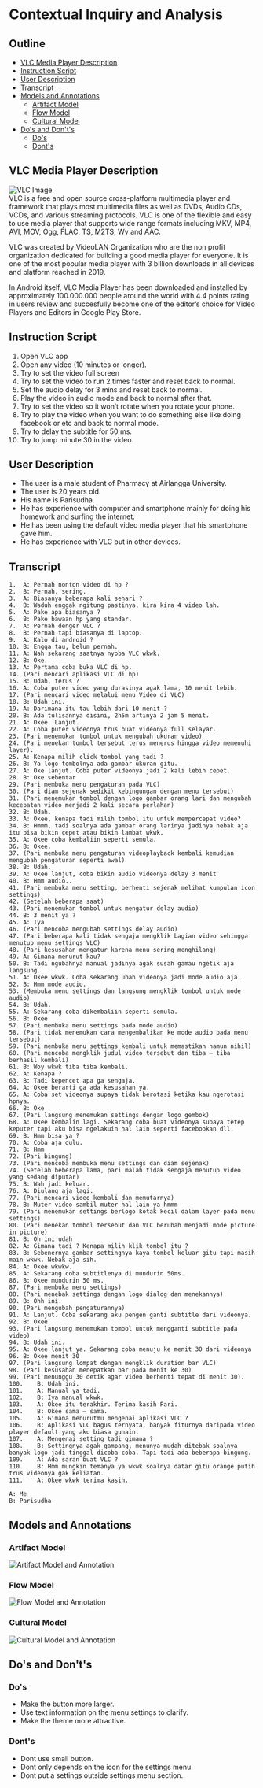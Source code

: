 # Contextual Inquiry and Analysis

## Outline
- [VLC Media Player Description](#VLC-Media-Player-Description)  
- [Instruction Script](#Instruction-Script)  
- [User Description](#User-Description)  
- [Transcript](#Transcript)  
- [Models and Annotations](#Models-and-Annotations)
  - [Artifact Model](#Artifact-Model)
  - [Flow Model](#Flow-Model)  
  - [Cultural Model](#Cultural-Model)  
- [Do's and Don't's](#dos-and-donts)
  - [Do's](#Dos)  
  - [Dont's](#Donts)   

## VLC Media Player Description
![VLC Image](src/vlc.jpg)    
VLC is a free and open source cross-platform multimedia player and framework that plays most multimedia files as well as DVDs, Audio CDs, VCDs, and various streaming protocols. VLC is one of the flexible and easy to use media player that supports wide range formats including MKV, MP4, AVI, MOV, Ogg, FLAC, TS, M2TS, Wv and AAC. 

VLC was created by VideoLAN Organization who are the non profit organization dedicated for building a good media player for everyone. It is one of the most popular media player with 3 billion downloads in all devices and platform reached in 2019. 

In Android itself, VLC Media Player has been downloaded and installed by approximately 100.000.000 people around the world with 4.4 points rating in users review and succesfully become one of the editor’s choice for Video Players and Editors in Google Play Store.

## Instruction Script
1.	Open VLC app
2.	Open any video (10 minutes or longer).
3.	Try to set the video full screen
4.	Try to set the video to run 2 times faster and reset back to normal.
5.	Set the audio delay for 3 mins and reset back to normal.
6.	Play the video in audio mode and back to normal after that.
7.	Try to set the video so it won’t rotate when you rotate your phone.
8.	Try to play the video when you want to do something else like doing facebook or etc and back to normal mode.
9.	Try to delay the subtitle for 50 ms.
10.	Try to jump minute 30 in the video.

## User Description
- The user is a male student of Pharmacy at Airlangga University.
- The user is 20 years old.
- His name is Parisudha.
- He has experience with computer and smartphone mainly for doing his homework and surfing the internet.
- He has been using the default video media player that his smartphone gave him.
- He has experience with VLC but in other devices.

## Transcript
```
1.	A: Pernah nonton video di hp ?
2.	B: Pernah, sering.
3.	A: Biasanya beberapa kali sehari ?
4.	B: Waduh enggak ngitung pastinya, kira kira 4 video lah.
5.	A: Pake apa biasanya ?
6.	B: Pake bawaan hp yang standar.
7.	A: Pernah denger VLC ?
8.	B: Pernah tapi biasanya di laptop.
9.	A: Kalo di android ?
10.	B: Engga tau, belum pernah.
11.	A: Nah sekarang saatnya nyoba VLC wkwk.
12.	B: Oke.
13.	A: Pertama coba buka VLC di hp.
14.	(Pari mencari aplikasi VLC di hp)
15.	B: Udah, terus ?
16.	A: Coba puter video yang durasinya agak lama, 10 menit lebih.
17.	(Pari mencari video melalui menu Video di VLC)
18.	B: Udah ini.
19.	A: Darimana itu tau lebih dari 10 menit ?
20.	B: Ada tulisannya disini, 2h5m artinya 2 jam 5 menit.
21.	A: Okee. Lanjut.
22.	A: Coba puter videonya trus buat videonya full selayar.
23.	(Pari menemukan tombol untuk mengubah ukuran video)
24.	(Pari menekan tombol tersebut terus menerus hingga video memenuhi layer).
25.	A: Kenapa milih click tombol yang tadi ?
26.	B: Ya logo tombolnya ada gambar ukuran gitu.
27.	A: Oke lanjut. Coba puter videonya jadi 2 kali lebih cepet.
28.	B: Oke sebentar
29.	(Pari membuka menu pengaturan pada VLC)
30.	(Pari diam sejenak sedikit kebingungan dengan menu tersebut)
31.	(Pari menemukan tombol dengan logo gambar orang lari dan mengubah kecepatan video menjadi 2 kali secara perlahan)
32.	B: Udah.
33.	A: Okee, kenapa tadi milih tombol itu untuk mempercepat video?
34.	B: Hmmm, tadi soalnya ada gambar orang larinya jadinya nebak aja itu bisa bikin cepet atau bikin lambat wkwk.
35.	A: Okee coba kembaliin seperti semula.
36.	B: Okee.
37.	(Pari membuka menu pengaturan videoplayback kembali kemudian mengubah pengaturan seperti awal)
38.	B: Udah.
39.	A: Okee lanjut, coba bikin audio videonya delay 3 menit
40.	B: Hmm audio..
41.	(Pari membuka menu setting, berhenti sejenak melihat kumpulan icon settings)
42.	(Setelah beberapa saat)
43.	(Pari menemukan tombol untuk mengatur delay audio)
44.	B: 3 menit ya ?
45.	A: Iya
46.	(Pari mencoba mengubah settings delay audio)
47.	(Pari beberapa kali tidak sengaja mengklik bagian video sehingga menutup menu settings VLC)
48.	(Pari kesusahan mengatur karena menu sering menghilang)
49.	A: Gimana menurut kau?
50.	B: Tadi ngubahnya manual jadinya agak susah gamau ngetik aja langsung.
51.	A: Okee wkwk. Coba sekarang ubah videonya jadi mode audio aja.
52.	B: Hmm mode audio.
53.	(Membuka menu settings dan langsung mengklik tombol untuk mode audio)
54.	B: Udah.
55.	A: Sekarang coba dikembaliin seperti semula.
56.	B: Okee
57.	(Pari membuka menu settings pada mode audio)
58.	(Pari tidak menemukan cara mengembalikan ke mode audio pada menu tersebut)
59.	(Pari membuka menu settings kembali untuk memastikan namun nihil)
60.	(Pari mencoba mengklik judul video tersebut dan tiba – tiba berhasil kembali)
61.	B: Woy wkwk tiba tiba kembali.
62.	A: Kenapa ?
63.	B: Tadi kepencet apa ga sengaja.
64.	A: Okee berarti ga ada kesusahan ya.
65.	A: Coba set videonya supaya tidak berotasi ketika kau ngerotasi hpnya.
66.	B: Oke
67.	(Pari langsung menemukan settings dengan logo gembok)
68.	A: Okee kembalin lagi. Sekarang coba buat videonya supaya tetep keputer tapi aku bisa ngelakuin hal lain seperti facebookan dll.
69.	B: Hmm bisa ya ?
70.	A: Coba aja dulu.
71.	B: Hmm
72.	(Pari bingung)
73.	(Pari mencoba membuka menu settings dan diam sejenak)
74.	(Setelah beberapa lama, pari malah tidak sengaja menutup video yang sedang diputar)
75.	B: Wah jadi keluar.
76.	A: Diulang aja lagi.
77.	(Pari mencari video kembali dan memutarnya)
78.	B: Muter video sambil muter hal lain ya hmmm
79.	(Pari menemukan settings berlogo kotak kecil dalam layer pada menu settings)
80.	(Pari menekan tombol tersebut dan VLC berubah menjadi mode picture in picture)
81.	B: Oh ini udah
82.	A: Gimana tadi ? Kenapa milih klik tombol itu ?
83.	B: Sebenernya gambar settingnya kaya tombol keluar gitu tapi masih main wkwk. Nebak aja sih.
84.	A: Okee wkwkw.
85.	A: Sekarang coba subtitlenya di mundurin 50ms.
86.	B: Okee mundurin 50 ms.
87.	(Pari membuka menu settings)
88.	(Pari menebak settings dengan logo dialog dan menekannya)
89.	B: Ohh ini.
90.	(Pari mengubah pengaturannya)
91.	A: Lanjut. Coba sekarang aku pengen ganti subtitle dari videonya.
92.	B: Okee
93.	(Pari langsung menemukan tombol untuk mengganti subtitle pada video)
94.	B: Udah ini.
95.	A: Okee lanjut ya. Sekarang coba menuju ke menit 30 dari videonya
96.	B: Okee menit 30
97.	(Pari langsung lompat dengan mengklik duration bar VLC)
98.	(Pari kesusahan menepatkan bar pada menit ke 30)
99.	(Pari menunggu 30 detik agar video berhenti tepat di menit 30).
100.	B: Udah ini.
101.	A: Manual ya tadi.
102.	B: Iya manual wkwk.
103.	A: Okee itu terakhir. Terima kasih Pari.
104.	B: Okee sama – sama.
105.	A: Gimana menurutmu mengenai aplikasi VLC ?
106.	B: Aplikasi VLC bagus ternyata, banyak fiturnya daripada video player default yang aku biasa gunain.
107.	A: Mengenai setting tadi gimana ?
108.	B: Settingnya agak gampang, menunya mudah ditebak soalnya banyak logo jadi tinggal dicoba-coba. Tapi tadi ada beberapa bingung.
109.	A: Ada saran buat VLC ?
110.	B: Hmm mungkin temanya ya wkwk soalnya datar gitu orange putih trus videonya gak keliatan.
111.	A: Okee wkwk terima kasih.

A: Me
B: Parisudha

```
## Models and Annotations
### Artifact Model
![Artifact Model and Annotation](src/artifact.jpg)
### Flow Model
![Flow Model and Annotation](src/flow.jpg)
### Cultural Model
![Cultural Model and Annotation](src/cultural.jpg)
## Do's and Don't's
### Do's
- Make the button more larger.
- Use text information on the menu settings to clarify.
- Make the theme more attractive.

### Dont's
- Dont use small button.
- Dont only depends on the icon for the settings menu.
- Dont put a settings outside settings menu section.